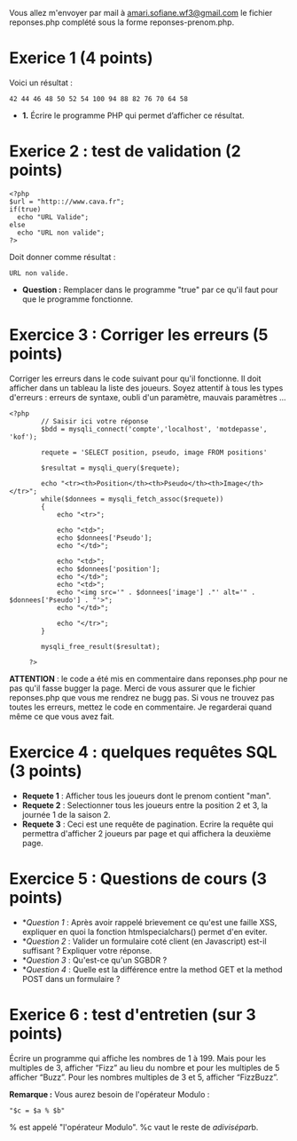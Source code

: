 Vous allez m'envoyer par mail à amari.sofiane.wf3@gmail.com le fichier reponses.php complété sous la forme reponses-prenom.php.

# Exerice 1 (4 points)

Voici un résultat :

	42 44 46 48 50 52 54 100 94 88 82 76 70 64 58 

* **1.** Écrire le programme PHP qui permet d’afficher ce résultat.


# Exerice 2 : test de validation (2 points)
	<?php
	$url = "http:://www.cava.fr";
	if(true)
	  echo "URL Valide";
	else
	  echo "URL non valide";
	?>

Doit donner comme résultat :

	URL non valide.

* **Question :** Remplacer dans le programme "true"  par ce qu'il faut pour que le programme fonctionne. 

# Exercice 3 : Corriger les erreurs (5 points)

Corriger les erreurs dans le code suivant pour qu'il fonctionne. Il doit afficher dans un tableau la liste des joueurs. Soyez attentif à tous les types d'erreurs : erreurs de syntaxe, oubli d'un paramètre, mauvais paramètres ...

	<?php 
	    	// Saisir ici votre réponse
	    	$bdd = mysqli_connect('compte','localhost', 'motdepasse', 'kof');	

			requete = 'SELECT position, pseudo, image FROM positions'
	    	
	    	$resultat = mysqli_query($requete);

	    	echo "<tr><th>Position</th><th>Pseudo</th><th>Image</th></tr>";
	    	while($donnees = mysqli_fetch_assoc($requete))
            {
            	echo "<tr>";
               
                echo "<td>";
                echo $donnees['Pseudo'];
                echo "</td>";
                
                echo "<td>";
                echo $donnees['position'];
                echo "</td>";
                echo "<td>";
                echo "<img src='" . $donnees['image'] ."' alt='" . $donnees['Pseudo'] . "'>";
                echo "</td>";
                              
                echo "</tr>";
           	}

           	mysqli_free_result($resultat);

	     ?>

**ATTENTION** : le code a été mis en commentaire dans reponses.php pour ne pas qu'il fasse bugger la page. Merci de vous assurer que le fichier reponses.php que vous me rendrez ne bugg pas. Si vous ne trouvez pas toutes les erreurs, mettez le code en commentaire. Je regarderai quand même ce que vous avez fait.

# Exercice 4 : quelques requêtes SQL (3 points)

* **Requete 1** : Afficher tous les joueurs dont le prenom contient "man".
* **Requete 2** : Selectionner tous les joueurs entre la position 2 et 3, la journée 1 de la saison 2.
* **Requete 3** : Ceci est une requête de pagination. Ecrire la requête qui permettra d'afficher 2 joueurs par page et qui affichera la deuxième page.

# Exercice 5 : Questions de cours (3 points)

* **Question 1* : Après avoir rappelé brievement ce qu'est une faille XSS, expliquer en quoi la fonction htmlspecialchars() permet d'en eviter.
* **Question 2* : Valider un formulaire coté client (en Javascript) est-il suffisant ? Expliquer votre réponse. 
* **Question 3* : Qu'est-ce qu'un SGBDR ?
* **Question 4* : Quelle est la différence entre la method GET et la method POST dans un formulaire ? 

# Exerice 6 : test d'entretien (sur 3 points)

Écrire un programme qui affiche les nombres de 1 à 199. Mais pour les multiples de 3, afficher “Fizz” au lieu du nombre et pour les multiples de 5 afficher “Buzz”. Pour les nombres multiples de 3 et 5, afficher “FizzBuzz”.

**Remarque :** Vous aurez besoin de l'opérateur Modulo :

	"$c = $a % $b"

% est appelé "l'opérateur Modulo". %c vaut le reste de $a divisé par $b.

